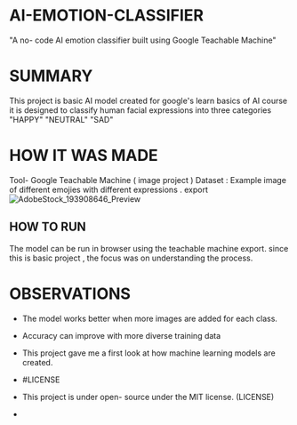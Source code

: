 # AI-EMOTION-CLASSIFIER
"A no- code AI  emotion classifier built using Google Teachable Machine"
# SUMMARY 
This project is basic AI model created for google's learn basics of AI course
it is designed to classify human facial expressions into three categories
"HAPPY" 
"NEUTRAL" 
"SAD"
# HOW IT WAS MADE
Tool- Google Teachable Machine ( image project )
Dataset : Example image of different emojies with different expressions .
export ![AdobeStock_193908646_Preview](https://github.com/user-attachments/assets/73117b7a-3326-4ad6-bd70-838fc1c22d11)
##  HOW TO RUN
The model can be run in browser using the teachable machine export. since this is basic project , the focus was on understanding the process.

# OBSERVATIONS 
- The model works better when more images are added for each class.
- Accuracy can improve with more diverse training data
- This project gave me a first look at how machine learning models are created.

- #LICENSE
- This project is under open- source under the MIT license. (LICENSE)
- 
